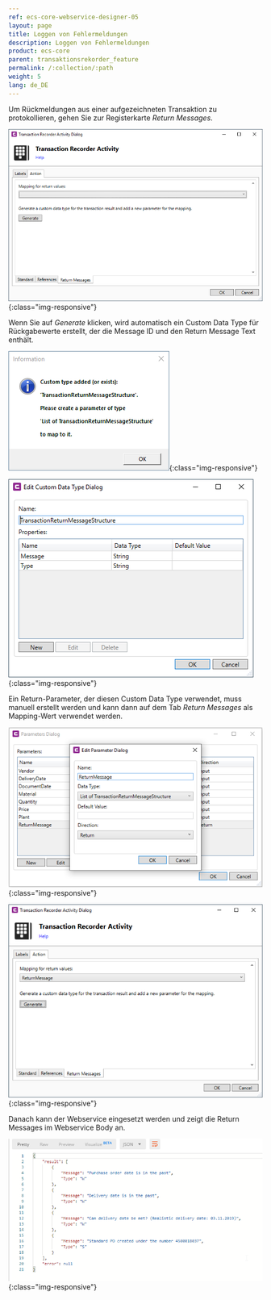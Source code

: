 ```yaml
---
ref: ecs-core-webservice-designer-05
layout: page
title: Loggen von Fehlermeldungen
description: Loggen von Fehlermeldungen
product: ecs-core
parent: transaktionsrekorder_feature
permalink: /:collection/:path
weight: 5
lang: de_DE
---
```


Um Rückmeldungen aus einer aufgezeichneten Transaktion zu protokollieren, gehen Sie zur Registerkarte *Return Messages*.

![ta_rec_feature_16](/img/content/ecscore/ecscore-wsd_ta_rec_16.png){:class="img-responsive"} 

Wenn Sie auf *Generate* klicken, wird automatisch ein Custom Data Type für Rückgabewerte erstellt, der die Message ID und den Return Message Text enthält.

![ta_rec_feature_17](/img/content/ecscore/ecscore-wsd_ta_rec_17.png){:class="img-responsive"}

![ta_rec_feature_18](/img/content/ecscore/ecscore-wsd_ta_rec_18.png){:class="img-responsive"}  

Ein Return-Parameter, der diesen Custom Data Type verwendet, muss manuell erstellt werden und kann dann auf dem Tab *Return Messages* als Mapping-Wert verwendet werden.

![ta_rec_feature_19](/img/content/ecscore/ecscore-wsd_ta_rec_19.png){:class="img-responsive"} 

![ta_rec_feature_20](/img/content/ecscore/ecscore-wsd_ta_rec_20.png){:class="img-responsive"} 

Danach kann der Webservice eingesetzt werden und zeigt die Return Messages im Webservice Body an.

![ta_rec_feature_21](/img/content/ecscore/ecscore-wsd_ta_rec_21.png){:class="img-responsive"} 

 
